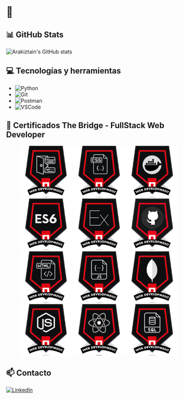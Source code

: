 #  👋

## 📊 GitHub Stats

![Arakiztain's GitHub stats](https://github-readme-stats.vercel.app/api?username=arakiztain&show_icons=true&theme=radical)

## 💻 Tecnologías y herramientas

- ![Python](https://img.shields.io/badge/Python-3776AB?style=for-the-badge&logo=python&logoColor=white)  
- ![Git](https://img.shields.io/badge/Git-F05032?style=for-the-badge&logo=git&logoColor=white)  
- ![Postman](https://img.shields.io/badge/Postman-FF6C37?style=for-the-badge&logo=postman&logoColor=white)  
- ![VSCode](https://img.shields.io/badge/VS%20Code-007ACC?style=for-the-badge&logo=visual-studio-code&logoColor=white) 

## 🏅 Certificados The Bridge - FullStack Web Developer

<p align="center">
  <img src="./assets/FullStack Web Developer - The Bridge School - Backend development - 2025-05-05.png" width="140"/>
  <img src="./assets/FullStack Web Developer - The Bridge School - CSS - 2025-03-07.png" width="140"/>
  <img src="./assets/FullStack Web Developer - The Bridge School - Docker - 2025-05-05.png" width="140"/>
  <img src="./assets/FullStack Web Developer - The Bridge School - ES6 - 2025-03-27.png" width="140"/>
  <img src="./assets/FullStack Web Developer - The Bridge School - Express.js - 2025-05-05.png" width="140"/>
  <img src="./assets/FullStack Web Developer - The Bridge School - GitHub - 2025-05-05.png" width="140"/>
  <img src="./assets/FullStack Web Developer - The Bridge School - HTML - 2025-03-07.png" width="140"/>
  <img src="./assets/FullStack Web Developer - The Bridge School - JavaScript - 2025-03-27.png" width="140"/>
  <img src="./assets/FullStack Web Developer - The Bridge School - MongoDB - 2025-05-29.png" width="140"/>
  <img src="./assets/FullStack Web Developer - The Bridge School - Node.js - 2025-05-05.png" width="140"/>
  <img src="./assets/FullStack Web Developer - The Bridge School - React - 2025-05-29.png" width="140"/>
  <img src="./assets/FullStack Web Developer - The Bridge School - SQL - 2025-05-05.png" width="140"/>
</p>


## 📫 Contacto

[![LinkedIn](https://img.shields.io/badge/LinkedIn-blue?style=for-the-badge&logo=linkedin&logoColor=white)](https://www.linkedin.com/in/gaizka-arakiztain/)

